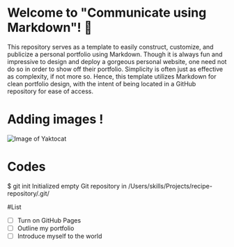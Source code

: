 # Welcome to "Communicate using Markdown"! 👋

This repository serves as a template to easily construct, customize, and publicize a personal portfolio using Markdown. Though it is always fun and impressive to design and deploy a gorgeous personal website, one need not do so in order to show off their portfolio. Simplicity is often just as effective as complexity, if not more so. Hence, this template utilizes Markdown for clean portfolio design, with the intent of being located in a GitHub repository for ease of access.


# Adding images !
![Image of Yaktocat](https://octodex.github.com/images/yaktocat.png)

# Codes

$ git init
Initialized empty Git repository in /Users/skills/Projects/recipe-repository/.git/

#List 
- [ ] Turn on GitHub Pages
- [ ] Outline my portfolio
- [ ] Introduce myself to the world
